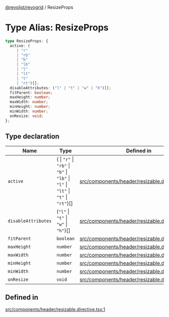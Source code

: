 [@revolist/revogrid](README.md) / ResizeProps

# Type Alias: ResizeProps

```ts
type ResizeProps: {
  active: (
     | "r"
     | "rb"
     | "b"
     | "lb"
     | "l"
     | "lt"
     | "t"
     | "rt")[];
  disableAttributes: ("l" | "t" | "w" | "h")[];
  fitParent: boolean;
  maxHeight: number;
  maxWidth: number;
  minHeight: number;
  minWidth: number;
  onResize: void;
};
```

## Type declaration

| Name | Type | Defined in |
| ------ | ------ | ------ |
| `active` | ( \| `"r"` \| `"rb"` \| `"b"` \| `"lb"` \| `"l"` \| `"lt"` \| `"t"` \| `"rt"`)[] | [src/components/header/resizable.directive.tsx:2](https://github.com/revolist/revogrid/blob/11c1e89888ac9588cc703e312811b4cdaf67f0fb/src/components/header/resizable.directive.tsx#L2) |
| `disableAttributes` | (`"l"` \| `"t"` \| `"w"` \| `"h"`)[] | [src/components/header/resizable.directive.tsx:7](https://github.com/revolist/revogrid/blob/11c1e89888ac9588cc703e312811b4cdaf67f0fb/src/components/header/resizable.directive.tsx#L7) |
| `fitParent` | `boolean` | [src/components/header/resizable.directive.tsx:3](https://github.com/revolist/revogrid/blob/11c1e89888ac9588cc703e312811b4cdaf67f0fb/src/components/header/resizable.directive.tsx#L3) |
| `maxHeight` | `number` | [src/components/header/resizable.directive.tsx:9](https://github.com/revolist/revogrid/blob/11c1e89888ac9588cc703e312811b4cdaf67f0fb/src/components/header/resizable.directive.tsx#L9) |
| `maxWidth` | `number` | [src/components/header/resizable.directive.tsx:8](https://github.com/revolist/revogrid/blob/11c1e89888ac9588cc703e312811b4cdaf67f0fb/src/components/header/resizable.directive.tsx#L8) |
| `minHeight` | `number` | [src/components/header/resizable.directive.tsx:5](https://github.com/revolist/revogrid/blob/11c1e89888ac9588cc703e312811b4cdaf67f0fb/src/components/header/resizable.directive.tsx#L5) |
| `minWidth` | `number` | [src/components/header/resizable.directive.tsx:4](https://github.com/revolist/revogrid/blob/11c1e89888ac9588cc703e312811b4cdaf67f0fb/src/components/header/resizable.directive.tsx#L4) |
| `onResize` | `void` | [src/components/header/resizable.directive.tsx:11](https://github.com/revolist/revogrid/blob/11c1e89888ac9588cc703e312811b4cdaf67f0fb/src/components/header/resizable.directive.tsx#L11) |

## Defined in

[src/components/header/resizable.directive.tsx:1](https://github.com/revolist/revogrid/blob/11c1e89888ac9588cc703e312811b4cdaf67f0fb/src/components/header/resizable.directive.tsx#L1)
